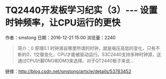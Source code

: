 # TQ2440开发板学习纪实（3）--- 设置时钟频率，让CPU运行的更快
作者：smstong
日期：2016-12-21 15:00
浏览量：2240
> 简介：0 原理0.1 时钟源自哪里所谓的时钟，就是电压高低的变化，只有不断的0，1交替变化，CPU才能被驱动运行。S3C2440支持多种时钟源，这通过CPU针脚OM3和OM3来选择。对于QT2440板子来说...

 链接：http://blog.csdn.net/smstong/article/details/53783452
